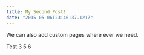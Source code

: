 ```yaml
---
title: My Second Post!
date: "2015-05-06T23:46:37.121Z"
---
```


We can also add custom pages where ever we need.

Test 3 5 6